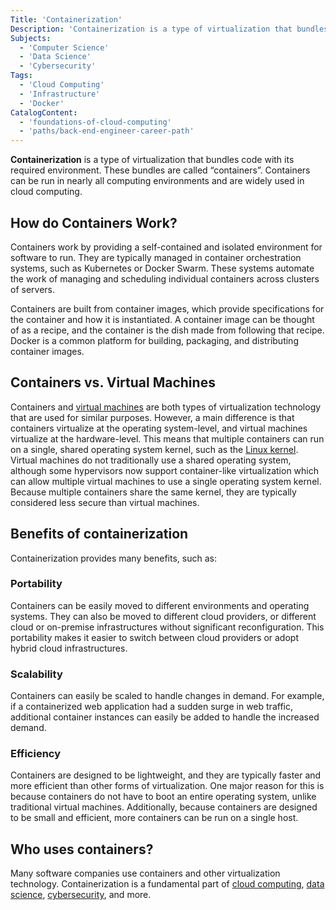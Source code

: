 ```yaml
---
Title: 'Containerization'
Description: 'Containerization is a type of virtualization that bundles code with its required environment.'
Subjects:
  - 'Computer Science'
  - 'Data Science'
  - 'Cybersecurity'
Tags:
  - 'Cloud Computing'
  - 'Infrastructure'
  - 'Docker'
CatalogContent:
  - 'foundations-of-cloud-computing'
  - 'paths/back-end-engineer-career-path'
---
```


**Containerization** is a type of virtualization that bundles code with its required environment. These bundles are called “containers”. Containers can be run in nearly all computing environments and are widely used in cloud computing.

## How do Containers Work?

Containers work by providing a self-contained and isolated environment for software to run. They are typically managed in container orchestration systems, such as Kubernetes or Docker Swarm. These systems automate the work of managing and scheduling individual containers across clusters of servers.

Containers are built from container images, which provide specifications for the container and how it is instantiated. A container image can be thought of as a recipe, and the container is the dish made from following that recipe. Docker is a common platform for building, packaging, and distributing container images.

## Containers vs. Virtual Machines

Containers and [virtual machines](https://www.codecademy.com/resources/docs/general/virtual-machines) are both types of virtualization technology that are used for similar purposes. However, a main difference is that containers virtualize at the operating system-level, and virtual machines virtualize at the hardware-level. This means that multiple containers can run on a single, shared operating system kernel, such as the [Linux kernel](https://www.codecademy.com/resources/docs/open-source/linux-kernel). Virtual machines do not traditionally use a shared operating system, although some hypervisors now support container-like virtualization which can allow multiple virtual machines to use a single operating system kernel. Because multiple containers share the same kernel, they are typically considered less secure than virtual machines.

## Benefits of containerization

Containerization provides many benefits, such as:

### Portability

Containers can be easily moved to different environments and operating systems. They can also be moved to different cloud providers, or different cloud or on-premise infrastructures without significant reconfiguration. This portability makes it easier to switch between cloud providers or adopt hybrid cloud infrastructures.

### Scalability

Containers can easily be scaled to handle changes in demand. For example, if a containerized web application had a sudden surge in web traffic, additional container instances can easily be added to handle the increased demand.

### Efficiency

Containers are designed to be lightweight, and they are typically faster and more efficient than other forms of virtualization. One major reason for this is because containers do not have to boot an entire operating system, unlike traditional virtual machines. Additionally, because containers are designed to be small and efficient, more containers can be run on a single host.

## Who uses containers?

Many software companies use containers and other virtualization technology. Containerization is a fundamental part of [cloud computing](https://www.codecademy.com/resources/docs/cloud-computing), [data science](https://www.codecademy.com/resources/docs/general/data-science), [cybersecurity](https://www.codecademy.com/resources/docs/cybersecurity), and more.
